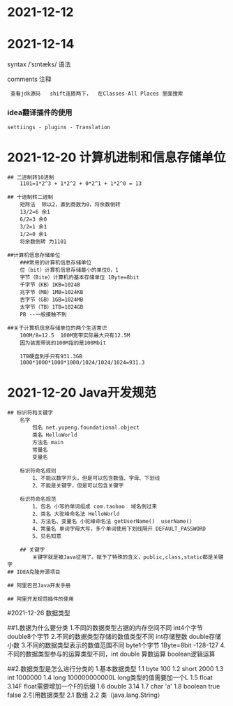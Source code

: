 #  2021-12-12




# 2021-12-14
syntax   /ˈsɪntæks/
语法  

comments
注释

` 查看jdk源码   shift连摁两下，  在Classes-All Places 里面搜索`

### idea翻译插件的使用
    settiings - plugins - Translation 


# 2021-12-20   计算机进制和信息存储单位
    ## 二进制转10进制
        1101=1*2^3 + 1*2^2 + 0*2^1 + 1*2^0 = 13

    ## 十进制转二进制
        短除法  除以2，直到商数为0，将余数倒转
        13/2=6 余1
        6/2=3 余0
        3/2=1 余1
        1/2=0 余1
        将余数倒转 为1101

    ##计算机信息存储单位
        ###常用的计算机信息存储单位
        位（bit）计算机信息存储最小的单位0，1
        字节（Bite）计算机的基本存储单位 1Byte=8bit
        千字节（KB）1KB=1024B
        兆字节（MB）1MB=1024KB
        吉字节（GB）1GB=1024MB
        太字节（TB）1TB=1024GB
        PB --一般接触不到
    
    ##关于计算机信息存储单位的两个生活常识
        100M/8=12.5  100M宽带实际最大只有12.5M
        因为装宽带说的100M指的是100Mbit
        
        1TB硬盘到手只有931.3GB
        1000*1000*1000*1000/1024/1024/1024=931.3

# 2021-12-20   Java开发规范
    ## 标识符和关键字
        名字
            包名 net.yupeng.foundational.object
            类名 HelloWorld
            方法名 main
            常量名
            变量名

        标识符命名规则
            1、不能以数字开头，但是可以包含数值、字母、下划线
            2、不能是关键字，但是可以包含关键字

        标识符命名规范
            1、包名 小写的单词组成 com.taobao  域名倒过来
            2、类名 大驼峰命名法 HelloWorld
            3、方法名、变量名 小驼峰命名法 getUserName()  userName()
            4、常量名 单词字母大写，多个单词使用下划线隔开 DEFAULT_PASSWORD
            5、见名知意

        ## 关键字
            关键字就是被Java征用了。赋予了特殊的含义，public,class,static都是关键字
    ## IDEA克隆开源项目

    ## 阿里巴巴Java开发手册

    ## 阿里开发规范插件的使用


#2021-12-26 数据类型

##1.数据为什么要分类
    1.不同的数据类型占据的内存空间不同  int4个字节 double8个字节
    2.不同的数据类型存储的数值类型不同  int存储整数 double存储小数
    3.不同的数据类型表示的数值范围不同 byte1个字节 1Byte=8bit -128-127
    4.不同的数据类型参与的运算类型不同，int  double 算数运算 boolean逻辑运算
    

##2.数据类型是怎么进行分类的
    1.基本数据类型
        1.1 byte 100
        1.2 short 2000
        1.3 int 1000000
        1.4 long 100000000000L long类型的值需要加一个L
        1.5 float  3.14F  float需要增加一个F的后缀
        1.6 double 3.14
        1.7 char 'a'
        1.8 boolean  true false
    2.引用数据类型
        2.1 数组
        2.2 类（java.lang.String）
        
    
















































